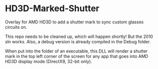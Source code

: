 # HD3D-Marked-Shutter
Overlay for AMD HD3D to add a shutter mark to sync custom glasses circuits on.

This repo needs to be cleaned up, which will happen shortly! But the 2010 sln works. Also, a debug version is already compiled in the Debug folder.

When put into the folder of an executable, this DLL will render a shutter mark in the top left corner of the screen for any app that goes into AMD HD3D display mode (DirectX9, 32-bit only).
